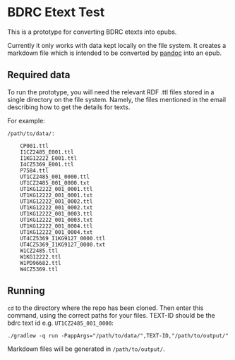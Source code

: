 # BDRC Etext Test

This is a prototype for converting BDRC etexts into epubs.

Currently it only works with data kept locally on the file system. It creates a markdown file which is intended to be converted by [pandoc](http://pandoc.org/) into an epub.

## Required data

To run the prototype, you will need the relevant RDF .ttl files stored in a single directory on the file system. Namely, the files mentioned in the email describing how to get the details for texts.

For example:

    /path/to/data/:

        CP001.ttl
        I1CZ2485_E001.ttl
        I1KG12222_E001.ttl
        I4CZ5369_E001.ttl
        P7584.ttl
        UT1CZ2485_001_0000.ttl
        UT1CZ2485_001_0000.txt
        UT1KG12222_001_0001.ttl
        UT1KG12222_001_0001.txt
        UT1KG12222_001_0002.ttl
        UT1KG12222_001_0002.txt
        UT1KG12222_001_0003.ttl
        UT1KG12222_001_0003.txt
        UT1KG12222_001_0004.ttl
        UT1KG12222_001_0004.txt
        UT4CZ5369_I1KG9127_0000.ttl
        UT4CZ5369_I1KG9127_0000.txt
        W1CZ2485.ttl
        W1KG12222.ttl
        W1PD96682.ttl
        W4CZ5369.ttl

## Running

`cd` to the directory where the repo has been cloned. Then enter this command, using the correct paths for your files. TEXT-ID should be the bdrc text id e.g. `UT1CZ2485_001_0000`:

    ./gradlew -q run -PappArgs="/path/to/data/",TEXT-ID,"/path/to/output/"

Markdown files will be generated in `/path/to/output/`.

